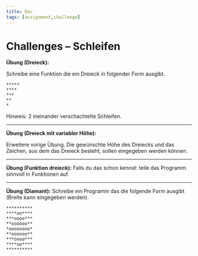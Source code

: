 ```yaml
---
title: Doc
tags: [assignment,challenge]
---
```


# Challenges – Schleifen

**Übung (Dreieck):**

Schreibe eine Funktion die ein Dreieck in folgender Form ausgibt.

```
*****
****
***
**
*
```

Hinweis: 2 ineinander verschachtelte Schleifen.

---


**Übung (Dreieck mit variabler Höhe):**

Erweitere vorige Übung. Die gewünschte Höhe des Dreiecks und das Zeichen, aus dem das Dreieck besteht, sollen eingegeben werden können.

---

**Übung (Funktion dreieck):**
Falls du das schon kennst: teile das Programm sinnvoll in Funktionen auf.

---

**Übung (Diamant):**
Schreibe ein Programm das die folgende Form ausgibt (Breite kann eingegeben werden).

```
**********
****oo****
***oooo***   
**oooooo**   
*oooooooo*
**oooooo**   
***oooo***   
****oo****
**********
```

